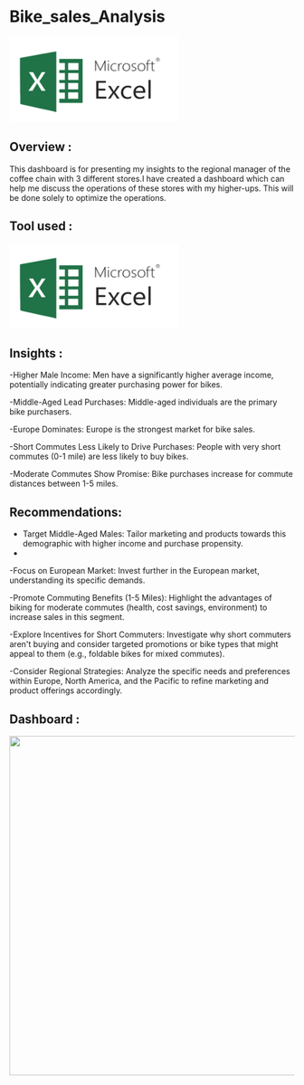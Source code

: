 # Bike_sales_Analysis

<img src="./microsoft-excel.png" width="300" height="150"/>&nbsp;


## Overview : 
This dashboard is for presenting my insights to the regional manager of the coffee chain with 3 different stores.I have created a dashboard which can help me discuss the operations of these stores with my higher-ups. This will be done solely to optimize the operations.

## Tool used :
<img src="./microsoft-excel.png" width="300" height="150"/>&nbsp;


## Insights :
-Higher Male Income: Men have a significantly higher average income, potentially indicating greater purchasing power for bikes.

-Middle-Aged Lead Purchases: Middle-aged individuals are the primary bike purchasers.

-Europe Dominates: Europe is the strongest market for bike sales.

-Short Commutes Less Likely to Drive Purchases: People with very short commutes (0-1 mile) are less likely to buy bikes.

-Moderate Commutes Show Promise: Bike purchases increase for commute distances between 1-5 miles.

## Recommendations:

- Target Middle-Aged Males: Tailor marketing and products towards this demographic with higher income and purchase propensity.
- 
-Focus on European Market: Invest further in the European market, understanding its specific demands.

-Promote Commuting Benefits (1-5 Miles): Highlight the advantages of biking for moderate commutes (health, cost savings, environment) to increase sales in this segment.

-Explore Incentives for Short Commuters: Investigate why short commuters aren't buying and consider targeted promotions or bike types that might appeal to them (e.g., foldable bikes for mixed commutes).

-Consider Regional Strategies: Analyze the specific needs and preferences within Europe, North America, and the Pacific to refine marketing and product offerings accordingly.

## Dashboard :
<img src="COFFEE_SALES_DASHBOARD_IMG.png" width="2500" height="600"/>&nbsp;
